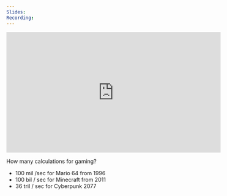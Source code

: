 ```yaml
---
Slides: 
Recording:
---
```

<iframe width="560" height="315" src="https://www.youtube.com/embed/h9Z4oGN89MU?si=Ny6MMbhU-QTU2f0o" title="YouTube video player" frameborder="0" allow="accelerometer; autoplay; clipboard-write; encrypted-media; gyroscope; picture-in-picture; web-share" referrerpolicy="strict-origin-when-cross-origin" allowfullscreen></iframe>

How many calculations for gaming?
- 100 mil /sec for Mario 64 from 1996
- 100 bil / sec for Minecraft from 2011
- 36 tril / sec for Cyberpunk 2077
